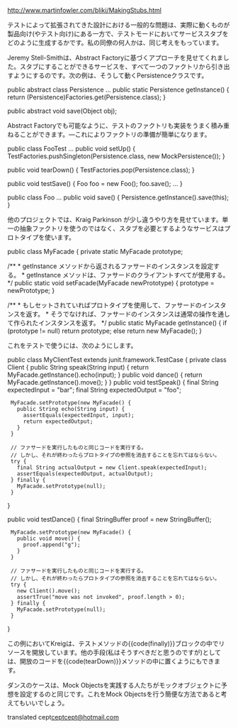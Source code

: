 http://www.martinfowler.com/bliki/MakingStubs.html

テストによって拡張されてきた設計における一般的な問題は、実際に動くものが製品向け(やテスト向け)にある一方で、テストモードにおいてサービススタブをどのように生成するかです。私の同僚の何人かは、同じ考えをもっています。

Jeremy Stell-Smithは、Abstract Factoryに基づくアプローチを見せてくれました。スタブにすることができるサービスを、すべて一つのファクトリから引き出すようにするのです。次の例は、そうして動くPersistenceクラスです。

 public abstract class Persistence ...
   public static Persistence getInstance() {
     return (Persistence)Factories.get(Persistence.class);
   }
 
  public abstract void save(Object obj);

Abstract Factoryでも可能なように、テストのファクトリも実装をうまく積み重ねることができます。—これによりファクトリの準備が簡単になります。

 public class FooTest ...
   public void setUp() {
     TestFactories.pushSingleton(Persistence.class, new MockPersistence());
   }
 
   public void tearDown() {
     TestFactories.pop(Persistence.class);
   }
 
   public void testSave() {
     Foo foo = new Foo();
     foo.save();
     ...
   }
 
 public class Foo ...
   public void save() {
     Persistence.getInstance().save(this);
   }

他のプロジェクトでは、Kraig Parkinson が少し違うやり方を見せています。単一の抽象ファクトリを使うのではなく、スタブを必要とするようなサービスはプロトタイプを使います。

 public class MyFacade {
   private static MyFacade prototype;
   
   /**
    * getInstance メソッドから返されるファサードのインスタンスを設定する。
    * getInstance メソッドは、ファサードのクライアントすべてが使用する。
    */
   public static void setFacade(MyFacade newPrototype) {
     prototype = newPrototype;
   }
   
   /**
    * もしセットされていればプロトタイプを使用して、ファサードのインスタンスを返す。
    * そうでなければ、ファサードのインスタンスは通常の操作を通して作られたインスタンスを返す。
    */
   public static MyFacade getInstance() {
     if (prototype != null)
       return prototype;
     else
       return new MyFacade();
   }

これをテストで使うには、次のようにします。

 public class MyClientTest extends junit.framework.TestCase {
   private class Client {
     public String speak(String input) {
       return MyFacade.getInstance().echo(input);
     }
     public void dance() {
       return MyFacade.getInstance().move();
     } 
   }
   public void testSpeak() {
     final String expectedInput = "bar";
     final String expectedOutput = "foo";
     
     MyFacade.setPrototype(new MyFacade() {
       public String echo(String input) {
         assertEquals(expectedInput, input);
         return expectedOutput;
       }
     }
 
     // ファサードを実行したものと同じコードを実行する。
     // しかし、それが終わったらプロトタイプの参照を消去することを忘れてはならない。
     try {
       final String actualOutput = new Client.speak(expectedInput);
       assertEquals(expectedOutput, actualOutput);
     } finally {
       MyFacade.setPrototype(null);
     }
   }
 
   public void testDance() {
     final StringBuffer proof = new StringBuffer();
     
     MyFacade.setPrototype(new MyFacade() {
       public void move() {
         proof.append("g");
       }
     }
 
     // ファサードを実行したものと同じコードを実行する。
     // しかし、それが終わったらプロトタイプの参照を消去することを忘れてはならない。
     try {
       new Client().move();
       assertTrue("move was not invoked", proof.length > 0);
     } finally {
       MyFacade.setPrototype(null);
     }
   }

この例においてKreigは、テストメソッドの{{code(finally)}}ブロックの中でリソースを開放しています。他の手段(私はそうすべきだと思うのですが)としては、開放のコードを{{code(tearDown)}}メソッドの中に置くようにもできます。

ダンスのケースは、Mock Objectsを実践する人たちがモックオブジェクトに予想を設定するのと同じです。これをMock Objectsを行う簡便な方法であると考えてもいいでしょう。


translated cept<ceptcept@hotmail.com>
